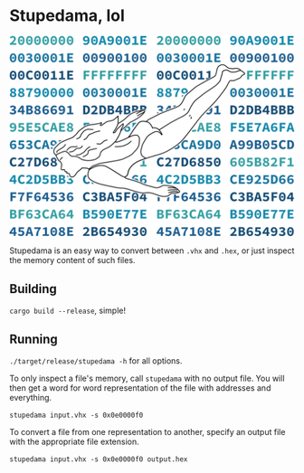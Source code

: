 # Stupedama, lol

![Stupedama logo](./logo.png)

Stupedama is an easy way to convert between `.vhx` and `.hex`, or just inspect
the memory content of such files.

## Building
`cargo build --release`, simple!

## Running

`./target/release/stupedama -h` for all options.

To only inspect a file's memory, call `stupedama` with no output file.
You will then get a word for word representation of the file with addresses
and everything.

```
stupedama input.vhx -s 0x0e0000f0
```

To convert a file from one representation to another, specify an output file
with the appropriate file extension.

```
stupedama input.vhx -s 0x0e0000f0 output.hex
```
